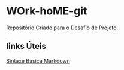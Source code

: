 # WOrk-hoME-git
Repositório Criado para o Desafio de Projeto.

## links Úteis
[Sintaxe Básica Markdown](https://www.markdownguide.org/basic-syntax/)
